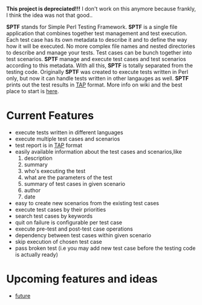 **This project is depreciated!!!**
I don't work on this anymore because frankly, I think the idea was not that good..

**SPTF** stands for Simple Perl Testing Framework.
**SPTF** is a single file application that combines together test management and test
execution. Each test case has its own metadata to describe it and to define the way how it will be executed. No more complex file names and nested directories to describe and manage your tests. Test cases can be bunch together into test scenarios. **SPTF** manage and
execute test cases and test scenarios according to this metadata. With all this, **SPTF** is
totally separated from the testing code. Originally **SPTF** was created to execute tests
written in Perl only, but now it can handle tests written in other langauges as well.
**SPTF** prints out the test results in [TAP](http://testanything.org/wiki/index.php/Main_Page)
format. More info on wiki and the best place to start is [here](WhySPTF.md).

# Current Features #

  * execute tests written in different languages
  * execute multiple test cases and scenarios
  * test report is in [TAP](http://testanything.org/wiki/index.php/Main_Page) format
  * easily available information about the test cases and scenarios,like
    1. description
    1. summary
    1. who's executing the test
    1. what are the parameters of the test
    1. summary of test cases in given scenario
    1. author
    1. date
  * easy to create new scenarios from the existing test cases
  * execute test cases by their priorities
  * search test cases by keywords
  * quit on failure is configurable per test case
  * execute pre-test and post-test case operations
  * dependency between test cases within given scenario
  * skip execution of chosen test case
  * pass broken test (i.e you may add new test case before the testing code is actually ready)

# Upcoming features and ideas #
  * [future](Future.md)